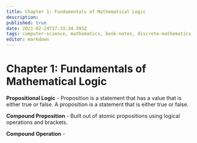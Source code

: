 ```yaml
---
title: Chapter 1: Fundamentals of Mathematical Logic
description: 
published: true
date: 2021-02-24T17:33:34.593Z
tags: computer-science, mathematics, book-notes, discrete-mathematics
editor: markdown
---
```


# Chapter 1: Fundamentals of Mathematical Logic

**Propositional Logic** - Proposition is a statement that has a value that is either true or false. A proposition is a statement that is either true or false.

**Compound Proposition** - Built out of atomic propositions using logical operations and brackets. 

**Compound Operation** - 

